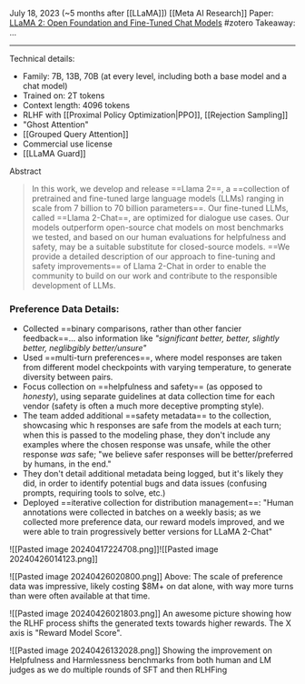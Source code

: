 
July 18, 2023 (~5 months after [[LLaMA]])
[[Meta AI Research]]
Paper: [LLaMA 2: Open Foundation and Fine-Tuned Chat Models](https://arxiv.org/abs/2307.09288)
#zotero 
Takeaway: ...

----

Technical details:
- Family: 7B, 13B, 70B (at every level, including both a base model and a chat model)
- Trained on: 2T tokens
- Context length: 4096 tokens
- RLHF with [[Proximal Policy Optimization|PPO]], [[Rejection Sampling]]
- "Ghost Attention"
- [[Grouped Query Attention]]
- Commercial use license
- [[LLaMA Guard]]

Abstract
> In this work, we develop and release ==Llama 2==, a ==collection of pretrained and fine-tuned large language models (LLMs) ranging in scale from 7 billion to 70 billion parameters==. Our fine-tuned LLMs, called ==Llama 2-Chat==, are optimized for dialogue use cases. Our models outperform open-source chat models on most benchmarks we tested, and based on our human evaluations for helpfulness and safety, may be a suitable substitute for closed-source models. ==We provide a detailed description of our approach to fine-tuning and safety improvements== of Llama 2-Chat in order to enable the community to build on our work and contribute to the responsible development of LLMs.

### Preference Data Details:
- Collected ==binary comparisons, rather than other fancier feedback==... also information like *"significant better, better, slightly better, neglibgibly better/unsure"*
- Used ==multi-turn preferences==, where model responses are taken from different model checkpoints with varying temperature, to generate diversity between pairs.
- Focus collection on ==helpfulness and safety== (as opposed to *honesty*), using separate guidelines at data collection time for each vendor (safety is often a much more deceptive prompting style).
- The team added additional ==safety metadata== to the collection, showcasing whic h responses are safe from the models at each turn; when this is passed to the modeling phase, they don't include any examples where the chosen response was unsafe, while the other response *was* safe; "we believe safer responses will be better/preferred by humans, in the end."
- They don't detail additional metadata being logged, but it's likely they did, in order to identify potential bugs and data issues (confusing prompts, requiring tools to solve, etc.)
- Deployed ==iterative collection for distribution management==: "Human annotations were collected in batches on a weekly basis; as we collected more preference data, our reward models improved, and we were able to train progressively better versions for LLaMA 2-Chat"


![[Pasted image 20240417224708.png]]![[Pasted image 20240426014123.png]]

![[Pasted image 20240426020800.png]]
Above: The scale of preference data was impressive, likely costing $8M+ on dat alone, with way more turns than were often available at that time.

![[Pasted image 20240426021803.png]]
An awesome picture showing how the RLHF process shifts the generated texts towards higher rewards. The X axis is "Reward Model Score".

![[Pasted image 20240426132028.png]]
Showing the improvement on Helpfulness and Harmlessness benchmarks from both human and LM judges as we do multiple rounds of SFT and then RLHFing